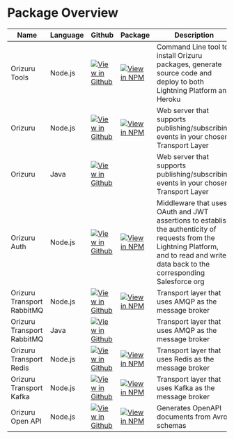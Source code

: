 ---
---

# Package Overview

<table>
    <thead>
        <tr>
            <th>Name</th>
            <th>Language</th>
            <th>Github</th>
            <th>Package</th>
            <th>Description</th>
        </tr>
    </thead>
    <tbody>
        <tr>
            <td>Orizuru Tools</td>
            <td>Node.js</td>
            <td>
                <a href="https://github.com/financialforcedev/orizuru-tools">
                    <img alt="View in Github" src="{{ site.baseurl }}/assets/images/GitHub-Mark-32px.png">
                </a>
            </td>
            <td>
                <a href="https://npmjs.com/package/@financialforcedev/orizuru-tools">
                    <img alt="View in NPM" src="{{ site.baseurl }}/assets/images/npm-logo.svg">
                </a>
            </td>
            <td>Command Line tool to install Orizuru packages, generate source code and deploy to both Lightning Platform and Heroku</td>
        </tr>
        <tr>
            <td>Orizuru</td>
            <td>Node.js</td>
            <td>
                <a href="https://github.com/financialforcedev/orizuru">
                    <img alt="View in Github" src="{{ site.baseurl }}/assets/images/GitHub-Mark-32px.png">
                </a>
            </td>
            <td>
                <a href="https://npmjs.com/package/@financialforcedev/orizuru">
                    <img alt="View in NPM" src="{{ site.baseurl }}/assets/images/npm-logo.svg">
                </a>
            </td>
            <td>Web server that supports publishing/subscribing events in your chosen Transport Layer</td>
        </tr>
        <tr>
            <td>Orizuru</td>
            <td>Java</td>
            <td>
                <a href="https://github.com/financialforcedev/orizuru-java">
                    <img alt="View in Github" src="{{ site.baseurl }}/assets/images/GitHub-Mark-32px.png">
                </a>
            </td>
            <td/>
            <td>Web server that supports publishing/subscribing events in your chosen Transport Layer</td>
        </tr>
        <tr>
            <td>Orizuru Auth</td>
            <td>Node.js</td>
            <td>
                <a href="https://github.com/financialforcedev/orizuru-auth">
                    <img alt="View in Github" src="{{ site.baseurl }}/assets/images/GitHub-Mark-32px.png">
                </a>
            </td>
            <td>
                <a href="https://npmjs.com/package/@financialforcedev/orizuru-auth">
                    <img alt="View in NPM" src="{{ site.baseurl }}/assets/images/npm-logo.svg">
                </a>
            </td>
            <td>Middleware that uses OAuth and JWT assertions to establish the authenticity of requests from the Lightning Platform, and to read and write data back to the corresponding Salesforce org</td>
        </tr>
        <tr>
            <td>Orizuru Transport RabbitMQ</td>
            <td>Node.js</td>
            <td>
                <a href="https://github.com/financialforcedev/orizuru-transport-rabbitmq">
                    <img alt="View in Github" src="{{ site.baseurl }}/assets/images/GitHub-Mark-32px.png">
                </a>
            </td>
            <td>
                <a href="https://npmjs.com/package/@financialforcedev/orizuru-transport-rabbitmq">
                    <img alt="View in NPM" src="{{ site.baseurl }}/assets/images/npm-logo.svg">
                </a>
            </td>
            <td>Transport layer that uses AMQP as the message broker</td>
        </tr>
        <tr>
            <td>Orizuru Transport RabbitMQ</td>
            <td>Java</td>
            <td>
                <a href="https://github.com/financialforcedev/orizuru-transport-mq-java">
                    <img alt="View in Github" src="{{ site.baseurl }}/assets/images/GitHub-Mark-32px.png">
                </a>
            </td>
            <td/>
            <td>Transport layer that uses AMQP as the message broker</td>
        </tr>
        <tr>
            <td>Orizuru Transport Redis</td>
            <td>Node.js</td>
            <td>
                <a href="https://github.com/financialforcedev/orizuru-transport-redis">
                    <img alt="View in Github" src="{{ site.baseurl }}/assets/images/GitHub-Mark-32px.png">
                </a>
            </td>
            <td>
                <a href="https://npmjs.com/package/@financialforcedev/orizuru-transport-redis">
                    <img alt="View in NPM" src="{{ site.baseurl }}/assets/images/npm-logo.svg">
                </a>
            </td>
            <td>Transport layer that uses Redis as the message broker</td>
        </tr>
        <tr>
            <td>Orizuru Transport Kafka</td>
            <td>Node.js</td>
            <td>
                <a href="https://github.com/financialforcedev/orizuru-kafka">
                    <img alt="View in Github" src="{{ site.baseurl }}/assets/images/GitHub-Mark-32px.png">
                </a>
            </td>
            <td>
                <a href="https://npmjs.com/package/@financialforcedev/orizuru-kafka">
                    <img alt="View in NPM" src="{{ site.baseurl }}/assets/images/npm-logo.svg">
                </a>
            </td>
            <td>Transport layer that uses Kafka as the message broker</td>
        </tr>
        <tr>
            <td>Orizuru Open API</td>
            <td>Node.js</td>
            <td>
                <a href="https://github.com/financialforcedev/orizuru-openapi">
                    <img alt="View in Github" src="{{ site.baseurl }}/assets/images/GitHub-Mark-32px.png">
                </a>
            </td>
            <td>
                <a href="https://npmjs.com/package/@financialforcedev/orizuru-openapi">
                    <img alt="View in NPM" src="{{ site.baseurl }}/assets/images/npm-logo.svg">
                </a>
            </td>
            <td>Generates OpenAPI documents from Avro schemas</td>
        </tr>
    </tbody>
</table>
